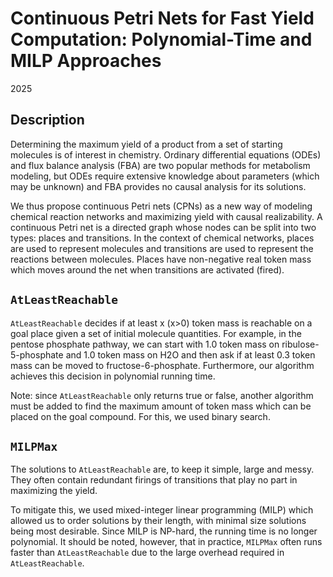# Continuous Petri Nets for Fast Yield Computation: Polynomial-Time and MILP Approaches

2025

## Description

Determining the maximum yield of a product from a set of starting molecules is of interest in chemistry. Ordinary differential equations (ODEs) and flux balance analysis (FBA) are two popular methods for metabolism modeling, but ODEs require extensive knowledge about parameters (which may be unknown) and FBA provides no causal analysis for its solutions.

We thus propose continuous Petri nets (CPNs) as a new way of modeling chemical reaction networks and maximizing yield with causal realizability. A continuous Petri net is a directed graph whose nodes can be split into two types: places and transitions. In the context of chemical networks, places are used to represent molecules and transitions are used to represent the reactions between molecules. Places have non-negative real token mass which moves around the net when transitions are activated (fired). 

## `AtLeastReachable`

`AtLeastReachable` decides if at least x (x>0) token mass is reachable on a goal place given a set of initial molecule quantities. For example, in the pentose phosphate pathway, we can start with 1.0 token mass on ribulose-5-phosphate and 1.0 token mass on H2O and then ask if at least 0.3 token mass can be moved to fructose-6-phosphate. Furthermore, our algorithm achieves this decision in polynomial running time.

Note: since `AtLeastReachable` only returns true or false, another algorithm must be added to find the maximum amount of token mass which can be placed on the goal compound. For this, we used binary search.

## `MILPMax`

The solutions to `AtLeastReachable` are, to keep it simple, large and messy. They often contain redundant firings of transitions that play no part in maximizing the yield. 

To mitigate this, we used mixed-integer linear programming (MILP) which allowed us to order solutions by their length, with minimal size solutions being most desirable. Since MILP is NP-hard, the running time is no longer polynomial. It should be noted, however, that in practice, `MILPMax` often runs faster than `AtLeastReachable` due to the large overhead required in `AtLeastReachable`.
